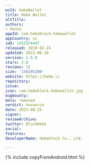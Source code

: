 ```yaml
---
wsId: hebeWallet
title: Hebe Wallet
altTitle: 
authors:
- danny
appId: com.hebeblock.hebewallet
appCountry: us
idd: 1453374447
released: 2019-02-24
updated: 2022-06-28
version: 1.5.0
stars: 3.8
reviews: 12
size: '134195200'
website: https://hebe.cc
repository: 
issue: 
icon: com.hebeblock.hebewallet.jpg
bugbounty: 
meta: removed
verdict: nosource
date: 2023-08-25
signer: 
reviewArchive: 
twitter: BlockHebe
social: 
features: 
developerName: Hebeblock Co., Ltd.

---
```


{% include copyFromAndroid.html %}
